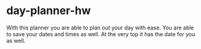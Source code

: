 # day-planner-hw


With this planner you are able to plan out your day with ease. You are able to save your dates and times as well. At the very top it has the date for you as well. 
